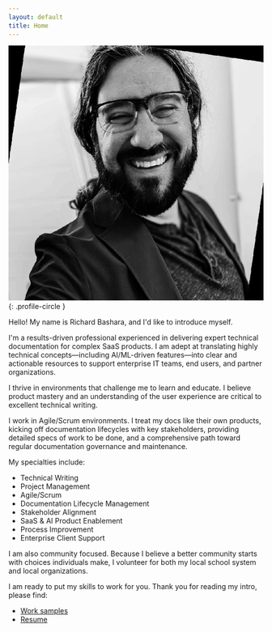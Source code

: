 ```yaml
---
layout: default
title: Home
---
```


<link rel="stylesheet"
      href="/assets/css/main.css">


![Richard Bashara, Technical Writer](./assets/images/me.jpg){: .profile-circle }

Hello! My name is Richard Bashara, and I'd like to introduce myself. 

I'm a results-driven professional experienced in delivering expert technical documentation for complex SaaS products. I am adept at translating highly technical concepts—including AI/ML-driven features—into clear and actionable resources to support enterprise IT teams, end users, and partner organizations. 

I thrive in environments that challenge me to learn and educate. I believe product mastery and an understanding of the user experience are critical to excellent technical writing. 

I work in Agile/Scrum environments. I treat my docs like their own products, kicking off documentation lifecycles with key stakeholders, providing detailed specs of work to be done, and a comprehensive path toward regular documentation governance and maintenance. 

My specialties include: 
* Technical Writing 
* Project Management 
* Agile/Scrum 
* Documentation Lifecycle Management 
* Stakeholder Alignment 
* SaaS & AI Product Enablement 
* Process Improvement 
* Enterprise Client Support

I am also community focused. Because I believe a better community starts with choices individuals make, I volunteer for both my local school system and local organizations.

I am ready to put my skills to work for you. Thank you for reading my intro, please find:

* [Work samples](work_samples.html)
* [Resume](resume.html)